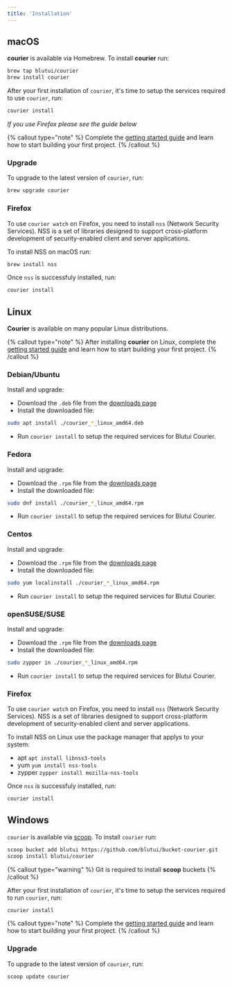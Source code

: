 ```yaml
---
title: 'Installation'
---
```


## macOS

**courier** is available via Homebrew. To install **courier** run:

```bash
brew tap blutui/courier
brew install courier
```

After your first installation of `courier`, it's time to setup the services required to use `courier`, run:

```bash
courier install
```

*If you use Firefox please see the guide below*

{% callout type="note" %}
Complete the [getting started guide](/docs/courier/getting-started) and learn how to start building your first project.
{% /callout %}

### Upgrade

To upgrade to the latest version of `courier`, run:

```bash
brew upgrade courier
```

### Firefox

To use `courier watch` on Firefox, you need to install `nss` (Network Security Services). NSS is a set of libraries designed to support cross-platform development of security-enabled client and server applications.

To install NSS on macOS run:

```bash
brew install nss
```

Once `nss` is successfuly installed, run:

```bash
courier install
```

## Linux

**Courier** is available on many popular Linux distributions.

{% callout type="note" %}
After installing **courier** on Linux, complete the [getting started guide](/docs/courier/getting-started) and learn how to start building your first project.
{% /callout %}

### Debian/Ubuntu

Install and upgrade:

- Download the `.deb` file from the [downloads page](https://blutui.com/developers/courier)
- Install the downloaded file:

```bash
sudo apt install ./courier_*_linux_amd64.deb
```

- Run `courier install` to setup the required services for Blutui Courier.

### Fedora

Install and upgrade:

- Download the `.rpm` file from the [downloads page](https://blutui.com/developers/courier)
- Install the downloaded file:

```bash
sudo dnf install ./courier_*_linux_amd64.rpm
```

- Run `courier install` to setup the required services for Blutui Courier.

### Centos

Install and upgrade:

- Download the `.rpm` file from the [downloads page](https://blutui.com/developers/courier)
- Install the downloaded file:

```bash
sudo yum localinstall ./courier_*_linux_amd64.rpm
```

- Run `courier install` to setup the required services for Blutui Courier.

### openSUSE/SUSE

Install and upgrade:

- Download the `.rpm` file from the [downloads page](https://blutui.com/developers/courier)
- Install the downloaded file:

```bash
sudo zypper in ./courier_*_linux_amd64.rpm
```

- Run `courier install` to setup the required services for Blutui Courier.

### Firefox

To use `courier watch` on Firefox, you need to install `nss` (Network Security Services). NSS is a set of libraries designed to support cross-platform development of security-enabled client and server applications.

To install NSS on Linux use the package manager that applys to your system:

- apt `apt install libnss3-tools`
- yum `yum install nss-tools`
- zypper `zypper install mozilla-nss-tools`

Once `nss` is successfuly installed, run:

```bash
courier install
```

## Windows

`courier` is available via [scoop](https://scoop.sh/). To install `courier` run:

```bash
scoop bucket add blutui https://github.com/blutui/bucket-courier.git
scoop install blutui/courier
```

{% callout type="warning" %}
Git is required to install **scoop** buckets
{% /callout %}

After your first installation of `courier`, it's time to setup the services required to run `courier`, run:

```bash
courier install
```

{% callout type="note" %}
Complete the [getting started guide](/docs/courier/getting-started) and learn how to start building your first project.
{% /callout %}

### Upgrade

To upgrade to the latest version of `courier`, run:

```bash
scoop update courier
```

